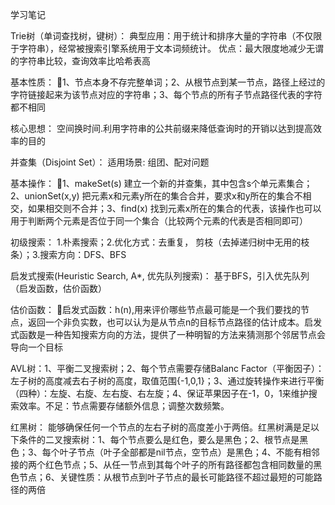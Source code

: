 ﻿学习笔记


Trie树（单词查找树，键树）：
典型应用：用于统计和排序大量的字符串（不仅限于字符串），经常被搜索引擎系统用于文本词频统计。
优点：最大限度地减少无谓的字符串比较，查询效率比哈希表高

基本性质：
1、节点本身不存完整单词；2、从根节点到某一节点，路径上经过的字符链接起来为该节点对应的字符串；3、每个节点的所有子节点路径代表的字符都不相同

核心思想：
空间换时间.利用字符串的公共前缀来降低查询时的开销以达到提高效率的目的


并查集（Disjoint Set）：
适用场景: 组团、配对问题

基本操作：
1、makeSet(s) 建立一个新的并查集，其中包含s个单元素集合；2、unionSet(x,y) 把元素x和元素y所在的集合合并，要求x和y所在的集合不相交，如果相交则不合并；3、find(x) 找到元素x所在的集合的代表，该操作也可以用于判断两个元素是否位于同一个集合（比较两个元素的代表是否相同即可）

初级搜索：
1.朴素搜索；2.优化方式：去重复， 剪枝（去掉递归树中无用的枝条）；3.搜索方向：DFS、BFS

启发式搜索(Heuristic Search, A*, 优先队列搜索)：
基于BFS，引入优先队列（启发函数，估价函数）

估价函数：
启发式函数：h(n),用来评价哪些节点最可能是一个我们要找的节点，返回一个非负实数，也可以认为是从节点n的目标节点路径的估计成本。启发式函数是一种告知搜索方向的方法，提供了一种明智的方法来猜测那个邻居节点会导向一个目标



AVL树：1、平衡二叉搜索树；2、每个节点需要存储Balanc Factor（平衡因子）：左子树的高度减去右子树的高度，取值范围{-1,0,1}；3、通过旋转操作来进行平衡（四种）：左旋、右旋、左右旋、右左旋；4、保证苹果因子在-1，0，1来维护搜索效率。不足：节点需要存储额外信息；调整次数频繁。


红黑树：
能够确保任何一个节点的左右子树的高度差小于两倍。红黑树满是足以下条件的二叉搜索树：1、每个节点要么是红色，要么是黑色；2、根节点是黑色；3、每个叶子节点（叶子全部都是nil节点，空节点）是黑色；4、不能有相邻接的两个红色节点；5、从任一节点到其每个叶子的所有路径都包含相同数量的黑色节点；6、关键性质：从根节点到叶子节点的最长可能路径不超过最短的可能路径的两倍

